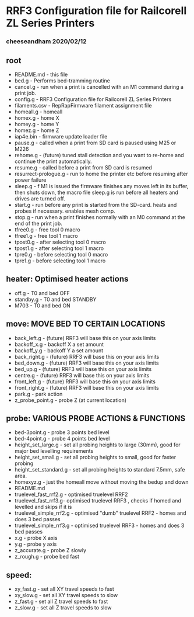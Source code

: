 # RRF3 Configuration file for RailcoreII ZL Series Printers ######
### cheeseandham 2020/02/12

## root
 * README.md - this file
 * bed.g - Performs bed-tramming routine
 * cancel.g - run when a print is cancelled with an M1 command during a print job.
 * config.g -  RRF3 Configuration file for RailcoreII ZL Series Printers
 * filaments.csv - RepRapFirmware filament assignment file
 * homeall.g - homeall
 * homex.g - home X
 * homey.g - home Y
 * homez.g - home Z
 * iap4e.bin - firmware update loader file
 * pause.g - called when a print from SD card is paused using M25 or M226
 * rehome.g - (future) tuned stall detection and you want to re-home and continue the print automatically.
 * resume.g - called before a print from SD card is resumed
 * resurrect-prologue.g - run to home the printer etc before resuming after power failure
 * sleep.g - f M1 is issued the firmware finishes any moves left in its buffer, then shuts down, the macro file sleep.g is run before all heaters and drives are turned off.
 * start.g - run before any print is started from the SD-card. heats and probes if necessary. enables mesh comp.
 * stop.g - run when a print finishes normally with an M0 command at the end of the print job.
 * tfree0.g - free tool 0 macro
 * tfree1.g - free tool 1 macro
 * tpost0.g - after selecting tool 0 macro
 * tpost1.g - after selecting tool 1 macro
 * tpre0.g - before selecting tool 0 macro
 * tpre1.g - before selecting tool 1 macro
 
## heater: Optimised heater actions
 * off.g - T0 and bed OFF
 * standby.g - T0 and bed STANDBY
 * M703 - T0 and bed ON

## move: MOVE BED TO CERTAIN LOCATIONS
 * back_left.g - (future) RRF3 will base this on your axis limits
 * backoff_x.g - backoff X a set amount
 * backoff_y.g - backoff Y a set amount
 * back_right.g - (future) RRF3 will base this on your axis limits
 * bed_down.g - (future) RRF3 will base this on your axis limits
 * bed_up.g - (future) RRF3 will base this on your axis limits
 * centre.g - (future) RRF3 will base this on your axis limits
 * front_left.g - (future) RRF3 will base this on your axis limits
 * front_right.g - (future) RRF3 will base this on your axis limits
 * park.g          - park action
 * z_probe_point.g - probe Z (at current location)

## probe: VARIOUS PROBE ACTIONS & FUNCTIONS
 * bed-3point.g - probe 3 points bed level
 * bed-4point.g - probe 4 points bed level
 * height_set_large.g - set all probing heights to large (30mm), good for major bed levelling requirements
 * height_set_small.g - set all probing heights to small, good for faster probing
 * height_set_standard.g - set all probing heights to standard 7.5mm, safe area.
 * homexyz.g - just the homeall move without moving the bedup and down
 * README.md
 * truelevel_fast_rrf2.g - optimised truelevel RRF2
 * truelevel_fast_rrf3.g- optimised truelevel RRF3 , checks if homed and levelled and skips if it is
 * truelevel_simple_rrf2.g - optimised "dumb" truelevel RRF2 - homes and does 3 bed passes
 * truelevel_simple_rrf3.g - optimised truelevel RRF3 - homes and does 3 bed passes
 * x.g - probe X axis
 * y.g - probe y axis
 * z_accurate.g - probe Z slowly
 * z_rough.g - probe bed fast

## speed:
 * xy_fast.g - set all XY travel speeds to fast
 * xy_slow.g - set all XY travel speeds to slow
 * z_fast.g - set all Z travel speeds to fast
 * z_slow.g - set all Z travel speeds to slow
